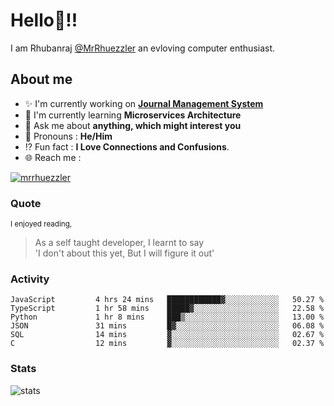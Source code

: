 
  
  
# Hello:wave:!!
I am Rhubanraj [@MrRhuezzler](https://github.com/MrRhuezzler) an evloving computer enthusiast.

## About me
- :sparkles: I'm currently working on [**Journal Management System**](https://manuscript.psgtech.ac.in)
- :book: I'm currently learning **Microservices Architecture**
- :speech_balloon: Ask me about **anything, which might interest you**
- :man: Pronouns : **He/Him**
- :interrobang: Fun fact : **I Love Connections and Confusions**.
- :globe_with_meridians: Reach me :  
  
[![mrrhuezzler](https://img.shields.io/badge/LinkedIn-0077B5?style=for-the-badge&logo=linkedin&logoColor=white)](https://www.linkedin.com/in/mrrhuezzler/)
<!--
### Interesting things, I found :bangbang:
-->
<!--
## Skills

## Drop a, Hi !
-->

<!-- 
Quotes
>  Always we overestimate the amount of work we can do in a day,  
>  and underestimate the amount we can do in our lifetime.
-->

### Quote
<sub>I enjoyed reading,</sub>
> As a self taught developer, I learnt to say  
> 'I don't about this yet, But I will figure it out'

### Activity
<!--START_SECTION:waka-->

```text
JavaScript         4 hrs 24 mins   ████████████▓░░░░░░░░░░░░   50.27 %
TypeScript         1 hr 58 mins    █████▓░░░░░░░░░░░░░░░░░░░   22.58 %
Python             1 hr 8 mins     ███▒░░░░░░░░░░░░░░░░░░░░░   13.00 %
JSON               31 mins         █▓░░░░░░░░░░░░░░░░░░░░░░░   06.08 %
SQL                14 mins         ▓░░░░░░░░░░░░░░░░░░░░░░░░   02.67 %
C                  12 mins         ▓░░░░░░░░░░░░░░░░░░░░░░░░   02.37 %
```

<!--END_SECTION:waka-->

### Stats
![stats](https://github-readme-streak-stats.herokuapp.com/?user=MrRhuezzler)
